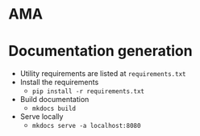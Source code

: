 # AMA

# Documentation generation
- Utility requirements are listed at `requirements.txt`
- Install the requirements
  - `pip install -r requirements.txt`
- Build documentation
  - `mkdocs build`
- Serve locally
  - `mkdocs serve -a localhost:8080`
